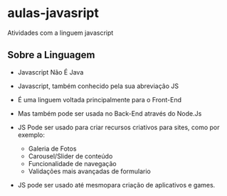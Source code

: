 # aulas-javasript
 Atividades com a linguem javascript

## Sobre a Linguagem

- Javascript Não É Java
- Javascript, também conhecido pela sua abreviação JS
- É uma linguem voltada principalmente  para o Front-End
- Mas também pode ser usada no Back-End através do Node.Js

- JS Pode ser usado para criar recursos criativos para sites, como por exemplo:
    - Galeria de Fotos
    - Carousel/Slider de conteúdo
    - Funcionalidade de navegação
    - Validações mais avançadas de formulario

- JS pode ser usado até mesmopara criação de aplicativos e games.